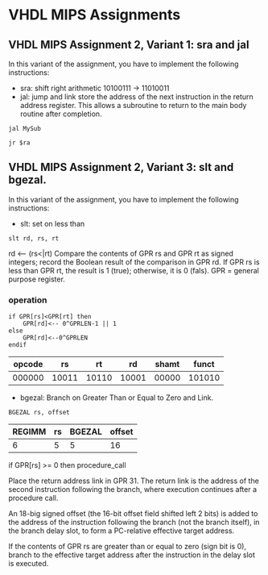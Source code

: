 # VHDL MIPS Assignments

## VHDL MIPS Assignment 2, Variant 1: sra and jal

In this variant of the assignment, you have to implement the following instructions:
* sra: shift right arithmetic
10100111 -> 11010011
* jal: jump and link
store the address of the next instruction in the return address register. This allows a subroutine to return to the main body routine after completion.
```
jal MySub
```
```
jr $ra
```

## VHDL MIPS Assignment 2, Variant 3: slt and bgezal.

In this variant of the assignment, you have to implement the following instructions:
* slt: set on less than
```
slt rd, rs, rt
```
rd <-- (rs<|rt)
Compare the contents of GPR rs and GPR rt as signed integers; record the Boolean result of the comparison in GPR rd. If GPR rs is less than GPR rt, the result is 1 (true); otherwise, it is 0 (fals).
GPR = general purpose register.

### operation
```
if GPR[rs]<GPR[rt] then
    GPR[rd]<-- 0^GPRLEN-1 || 1
else
    GPR[rd]<--0^GPRLEN
endif
```
| opcode | rs | rt | rd | shamt | funct |
| ------ | -- | -- | -- | ----- | ----- |
| 000000 | 10011 | 10110 | 10001 | 00000 | 101010 |

* bgezal: Branch on Greater Than or Equal to Zero and Link.
```
BGEZAL rs, offset
```
| REGIMM | rs | BGEZAL | offset |
| ------ | -- | ------ | ------ |
| 6 | 5 | 5 | 16 |
if GPR[rs] >= 0 then procedure_call

Place the return address link in GPR 31. The return link is the address of the second instruction following the branch, where execution continues after a procedure call.

An 18-big signed offset (the 16-bit offset field shifted left 2 bits) is added to the address of the instruction following the branch (not the branch itself), in the branch delay slot, to form a PC-relative effective target address.

If the contents of GPR rs are greater than or equal to zero (sign bit is 0), branch to the effective target address after the instruction in the delay slot is executed.